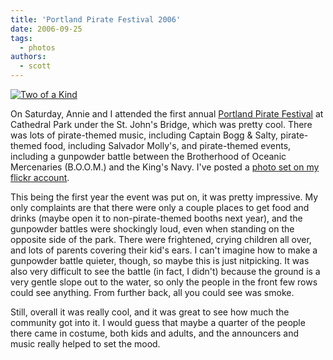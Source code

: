 ```yaml
---
title: 'Portland Pirate Festival 2006'
date: 2006-09-25
tags:
  - photos
authors:
  - scott
---
```


[![Two of a Kind](/images/252116039_97147505d5_m.jpg)](http://www.flickr.com/photos/spaceninja/252116039/)

On Saturday, Annie and I attended the first annual [Portland Pirate Festival](http://www.portlandpiratefestival.com/) at Cathedral Park under the St. John's Bridge, which was pretty cool. There was lots of pirate-themed music, including Captain Bogg & Salty, pirate-themed food, including Salvador Molly's, and pirate-themed events, including a gunpowder battle between the Brotherhood of Oceanic Mercenaries (B.O.O.M.) and the King's Navy. I've posted a [photo set on my flickr account](http://www.flickr.com/photos/spaceninja/sets/72157594298681796/).

This being the first year the event was put on, it was pretty impressive. My only complaints are that there were only a couple places to get food and drinks (maybe open it to non-pirate-themed booths next year), and the gunpowder battles were shockingly loud, even when standing on the opposite side of the park. There were frightened, crying children all over, and lots of parents covering their kid's ears. I can't imagine how to make a gunpowder battle quieter, though, so maybe this is just nitpicking. It was also very difficult to see the battle (in fact, I didn't) because the ground is a very gentle slope out to the water, so only the people in the front few rows could see anything. From further back, all you could see was smoke.

Still, overall it was really cool, and it was great to see how much the community got into it. I would guess that maybe a quarter of the people there came in costume, both kids and adults, and the announcers and music really helped to set the mood.
